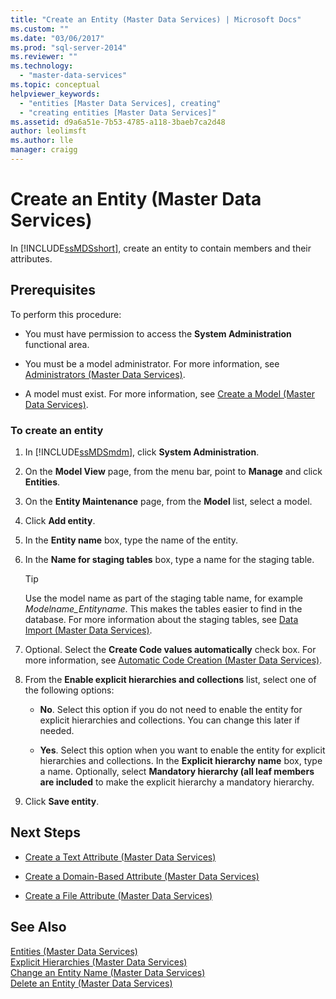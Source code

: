 ```yaml
---
title: "Create an Entity (Master Data Services) | Microsoft Docs"
ms.custom: ""
ms.date: "03/06/2017"
ms.prod: "sql-server-2014"
ms.reviewer: ""
ms.technology: 
  - "master-data-services"
ms.topic: conceptual
helpviewer_keywords: 
  - "entities [Master Data Services], creating"
  - "creating entities [Master Data Services]"
ms.assetid: d9a6a51e-7b53-4785-a118-3baeb7ca2d48
author: leolimsft
ms.author: lle
manager: craigg
---
```

# Create an Entity (Master Data Services)
  In [!INCLUDE[ssMDSshort](../includes/ssmdsshort-md.md)], create an entity to contain members and their attributes.  
  
## Prerequisites  
 To perform this procedure:  
  
-   You must have permission to access the **System Administration** functional area.  
  
-   You must be a model administrator. For more information, see [Administrators &#40;Master Data Services&#41;](administrators-master-data-services.md).  
  
-   A model must exist. For more information, see [Create a Model &#40;Master Data Services&#41;](../../2014/master-data-services/create-a-model-master-data-services.md).  
  
### To create an entity  
  
1.  In [!INCLUDE[ssMDSmdm](../includes/ssmdsmdm-md.md)], click **System Administration**.  
  
2.  On the **Model View** page, from the menu bar, point to **Manage** and click **Entities**.  
  
3.  On the **Entity Maintenance** page, from the **Model** list, select a model.  
  
4.  Click **Add entity**.  
  
5.  In the **Entity name** box, type the name of the entity.  
  
6.  In the **Name for staging tables** box, type a name for the staging table.  
  
    > [!TIP]  
    >  Use the model name as part of the staging table name, for example *Modelname_Entityname*. This makes the tables easier to find in the database. For more information about the staging tables, see [Data Import &#40;Master Data Services&#41;](overview-importing-data-from-tables-master-data-services.md).  
  
7.  Optional. Select the **Create Code values automatically** check box. For more information, see [Automatic Code Creation &#40;Master Data Services&#41;](../../2014/master-data-services/automatic-code-creation-master-data-services.md).  
  
8.  From the **Enable explicit hierarchies and collections** list, select one of the following options:  
  
    -   **No**. Select this option if you do not need to enable the entity for explicit hierarchies and collections. You can change this later if needed.  
  
    -   **Yes**. Select this option when you want to enable the entity for explicit hierarchies and collections. In the **Explicit hierarchy name** box, type a name. Optionally, select **Mandatory hierarchy (all leaf members are included** to make the explicit hierarchy a mandatory hierarchy.  
  
9. Click **Save entity**.  
  
## Next Steps  
  
-   [Create a Text Attribute &#40;Master Data Services&#41;](../../2014/master-data-services/create-a-text-attribute-master-data-services.md)  
  
-   [Create a Domain-Based Attribute &#40;Master Data Services&#41;](../../2014/master-data-services/create-a-domain-based-attribute-master-data-services.md)  
  
-   [Create a File Attribute &#40;Master Data Services&#41;](../../2014/master-data-services/create-a-file-attribute-master-data-services.md)  
  
## See Also  
 [Entities &#40;Master Data Services&#41;](../../2014/master-data-services/entities-master-data-services.md)   
 [Explicit Hierarchies &#40;Master Data Services&#41;](../../2014/master-data-services/explicit-hierarchies-master-data-services.md)   
 [Change an Entity Name &#40;Master Data Services&#41;](edit-an-entity-master-data-services.md)   
 [Delete an Entity &#40;Master Data Services&#41;](../../2014/master-data-services/delete-an-entity-master-data-services.md)  
  
  

